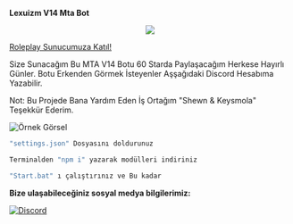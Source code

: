**Lexuizm V14 Mta Bot**

<div align="center">
    <img src="https://komarev.com/ghpvc/?username=Lexuizmm&color=yellow"/>
</div>

<a href="https://discord.gg/focusmta" target="_blank">Roleplay Sunucumuza Katıl!</a>


Size Sunacağım Bu MTA V14 Botu 60 Starda Paylaşacağım Herkese Hayırlı Günler. Botu Erkenden Görmek İsteyenler Aşşağıdaki Discord Hesabıma Yazabilir.

Not: Bu Projede Bana Yardım Eden İş Ortağım "Shewn & Keysmola" Teşekkür Ederim.

![Örnek Görsel](https://example.com/image.jpg)


```js
"settings.json" Dosyasını doldurunuz

Terminalden "npm i" yazarak modülleri indiriniz

"Start.bat" ı çalıştırınız ve Bu kadar
```

**Bize ulaşabileceğiniz sosyal medya bilgilerimiz:**

 [![Discord](https://lanyard.cnrad.dev/api/920738699032014848)](https://discord.com/users/920738699032014848)


